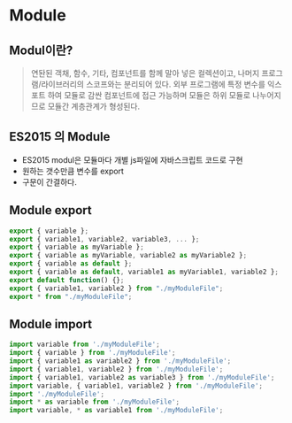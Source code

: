 # Module

## Modul이란?
> 연돤된 객채, 함수, 기타, 컴포넌트를 함께 말아 넣은 컬렉션이고,
> 나머지 프로그램/라이브러리의 스코프와는 분리되어 있다.
> 외부 프로그램에 특정 변수를 익스포트 하여 모듈로 감싼 컴포넌트에 접근 가능하며
> 모듈은 하위 모듈로 나누어지므로 모듈간 계층관계가 형성된다.


## ES2015 의 Module
- ES2015 modul은 모듈마다 개별 js파일에 자바스크립트 코드로 구현
- 원하는 갯수만큼 변수를 export
- 구문이 간결하다.

## Module export
```js
export { variable };
export { variable1, variable2, variable3, ... };
export { variable as myVariable };
export { variable as myVariable, variable2 as myVariable2 };
export { variable as default };
export { variable as default, variable1 as myVariable1, variable2 };
export default function() {};
export { variable1, variable2 } from "./myModuleFile";
export * from "./myModuleFile";
```

## Module import
```js
import variable from './myModuleFile';
import { variable } from './myModuleFile';
import { variable1 as variable2 } from './myModuleFile';
import { variable1, variable2 } from './myModuleFile';
import { variable1, variable2 as variable3 } from './myModuleFile';
import variable, { variable1, variable2 } from './myModuleFile';
import './myModuleFile';
import * as variable from './myModuleFile';
import variable, * as variable1 from './myModuleFile';
```
